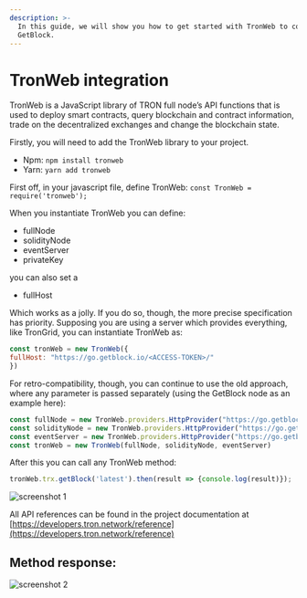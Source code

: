 ```yaml
---
description: >-
  In this guide, we will show you how to get started with TronWeb to connect to
  GetBlock.
---
```


# TronWeb integration

TronWeb is a JavaScript library of TRON full node’s API functions that is used to deploy smart contracts, query blockchain and contract information, trade on the decentralized exchanges and change the blockchain state.

Firstly, you will need to add the TronWeb library to your project.

* Npm: `npm install tronweb`
* Yarn: `yarn add tronweb`

First off, in your javascript file, define TronWeb: `const TronWeb = require('tronweb');`

When you instantiate TronWeb you can define:

* fullNode
* solidityNode
* eventServer
* privateKey

you can also set a

* fullHost

Which works as a jolly. If you do so, though, the more precise specification has priority. Supposing you are using a server which provides everything, like TronGrid, you can instantiate TronWeb as:

```javascript
const tronWeb = new TronWeb({
fullHost: "https://go.getblock.io/<ACCESS-TOKEN>/"
})
```

For retro-compatibility, though, you can continue to use the old approach, where any parameter is passed separately (using the GetBlock node as an example here):

```javascript
const fullNode = new TronWeb.providers.HttpProvider("https://go.getblock.io/<ACCESS-TOKEN>/")
const solidityNode = new TronWeb.providers.HttpProvider("https://go.getblock.io/<ACCESS-TOKEN>/")
const eventServer = new TronWeb.providers.HttpProvider("https://go.getblock.io/<ACCESS-TOKEN>/")
const tronWeb = new TronWeb(fullNode, solidityNode, eventServer)
```

After this you can call any TronWeb method:

```javascript
tronWeb.trx.getBlock('latest').then(result => {console.log(result)});
```

![screenshot 1](https://storage.getblock.io/web/docs/guides/how-to-connect-to-getblock-with-tronweb/tronweb_screenshot.webp)

All API references can be found in the project documentation at [https://developers.tron.network/reference](https://developers.tron.network/reference)

## Method response:

![screenshot 2](https://storage.getblock.io/web/docs/guides/how-to-connect-to-getblock-with-tronweb/tronweb_screenshot_1.webp)
